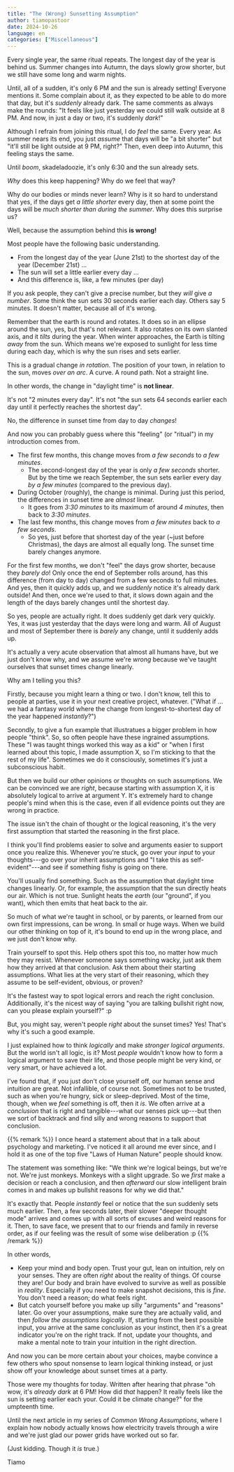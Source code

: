 ```yaml
---
title: "The (Wrong) Sunsetting Assumption"
author: tiamopastoor
date: 2024-10-26
language: en
categories: ["Miscellaneous"]
---
```


Every single year, the same ritual repeats. The longest day of the year is behind us. Summer changes into Autumn, the days slowly grow shorter, but we still have some long and warm nights.

Until, all of a sudden, it's only 6 PM and the sun is already setting! Everyone mentions it. Some complain about it, as they expected to be able to do more that day, but it's _suddenly_ already dark. The same comments as always make the rounds: "It feels like just yesterday we could still walk outside at 8 PM. And now, in just a day or two, it's suddenly _dark_!"

Although I refrain from joining this ritual, I do _feel_ the same. Every year. As summer nears its end, you just _assume_ that days will be "a bit shorter" but "it'll still be light outside at 9 PM, right?" Then, even deep into Autumn, this feeling stays the same.

Until _boom_, skadeladoozie, it's only 6:30 and the sun already sets.

_Why_ does this keep happening? Why do we feel that way? 

Why do our bodies or minds never learn? Why is it so hard to understand that yes, if the days get _a little shorter_ every day, then at some point the days will be _much shorter than during the summer_. Why does this surprise us?

Well, because the assumption behind this **is wrong!**

Most people have the following basic understanding.

* From the longest day of the year (June 21st) to the shortest day of the year (December 21st) ...
* The sun will set a little earlier every day ...
* And this difference is, like, a few minutes (per day)

If you ask people, they can't give a precise number, but they _will_ give _a number_. Some think the sun sets 30 seconds earlier each day. Others say 5 minutes. It doesn't matter, because all of it's wrong.

Remember that the earth is round and rotates. It does so in an ellipse around the sun, yes, but that's not relevant. It also rotates on its own slanted axis, and it _tilts_ during the year. When winter approaches, the Earth is tilting _away_ from the sun. Which means we're exposed to sunlight for less time during each day, which is why the sun rises and sets earlier.

This is a gradual change _in rotation_. The position of your town, in relation to the sun, moves _over an arc_. A curve. A round path. Not a straight line.

In other words, the change in "daylight time" is **not linear**.

It's not "2 minutes every day". It's not "the sun sets 64 seconds earlier each day until it perfectly reaches the shortest day".

No, the difference in sunset time from day to day _changes_!

And now you can probably guess where this "feeling" (or "ritual") in my introduction comes from.

* The first few months, this change moves from _a few seconds_ to _a few minutes_. 
  * The second-longest day of the year is only _a few seconds_ shorter. But by the time we reach September, the sun sets earlier every day _by a few minutes_ (compared to the previous day).
* During October (roughly), the change is minimal. During just this period, the differences in sunset time are _almost_ linear. 
  * It goes from _3:30 minutes_ to its maximum of around _4 minutes_, then back to _3:30 minutes_.
* The last few months, this change moves from _a few minutes_ back to _a few seconds_.
  * So yes, just before that shortest day of the year (~just before Christmas), the days are almost all equally long. The sunset time barely changes anymore.

For the first few months, we don't "feel" the days grow shorter, because they _barely do_! Only once the end of September rolls around, has this difference (from day to day) changed from a few seconds to full minutes. And yes, then it quickly adds up, and we _suddenly_ notice it's already dark outside! And then, once we're used to that, it slows down again and the length of the days barely changes until the shortest day.

So yes, people are actually right. It does suddenly get dark very quickly. Yes, it was just yesterday that the days were long and warm. All of August and most of September there is _barely_ any change, until it suddenly adds up. 

It's actually a very acute observation that almost all humans have, but we just don't know why, and we assume we're _wrong_ because we've taught ourselves that sunset times change linearly.

Why am I telling you this?

Firstly, because you might learn a thing or two. I don't know, tell this to people at parties, use it in your next creative project, whatever. ("What if ... we had a fantasy world where the change from longest-to-shortest day of the year happened _instantly_?")

Secondly, to give a fun example that illustratues a bigger problem in how people "think". So, so often people have these ingrained assumptions. These "I was taught things worked this way as a kid" or "when I first learned about this topic, I made assumption X, so I'm sticking to that the rest of my life". Sometimes we do it consciously, sometimes it's just a subconscious habit.

But then we build our other opinions or thoughts on such assumptions. We can be convinced we are _right_, because starting with assumption X, it is absolutely logical to arrive at argument Y. It's extremely hard to change people's mind when this is the case, even if all evidence points out they are wrong in practice.

The issue isn't the chain of thought or the logical reasoning, it's the very first assumption that started the reasoning in the first place.

I think you'll find problems easier to solve and arguments easier to support once you realize this. Whenever you're stuck, go over your _input_ to your thoughts---go over your inherit assumptions and "I take this as self-evident"---and see if something fishy is going on there. 

You'll usually find something. Such as the assumption that daylight time changes linearly. Or, for example, the assumption that the sun directly heats our air. Which is not true. Sunlight heats the _earth_ (our "ground", if you want), which then emits that heat back to the air.

So much of what we're taught in school, or by parents, or learned from our own first impressions, can be wrong. In small or huge ways. When we build our other thinking on top of it, it's bound to end up in the wrong place, and we just don't know why.

Train yourself to spot this. Help others spot this too, no matter how much they may resist. Whenever someone says something wacky, just ask them how they arrived at that conclusion. Ask them about their starting assumptions. What lies at the very start of their reasoning, which they assume to be self-evident, obvious, or proven? 

It's the fastest way to spot logical errors and reach the right conclusion. Additionally, it's the nicest way of saying "you are talking bullshit right now, can you please explain yourself?" :p

But, you might say, weren't people _right_ about the sunset times? Yes! That's why it's such a good example.

I just explained how to think _logically_ and make _stronger logical arguments_. But the world isn't all logic, is it? Most _people_ wouldn't know how to form a logical argument to save their life, and those people might be very kind, or very smart, or have achieved a lot.

I've found that, if you just don't close yourself off, our human sense and intuition are great. Not infallible, of course not. Sometimes not to be trusted, such as when you're hungry, sick or sleep-deprived. Most of the time, though, when we _feel_ something is off, then it _is_. We often arrive at a _conclusion_ that is right and tangible---what our senses pick up---but then we sort of backtrack and find silly and wrong reasons to support that conclusion.

{{% remark %}}
I once heard a statement about that in a talk about psychology and marketing. I've noticed it all around me ever since, and I hold it as one of the top five "Laws of Human Nature" people should know.

The statement was something like: "We think we're logical beings, but we're not. We're just monkeys. Monkeys with a slight upgrade. So we _first_ make a decision or reach a conclusion, and then _afterward_ our slow intelligent brain comes in and makes up bullshit reasons for why we did that."

It's exactly that. People _instantly_ feel or notice that the sun suddenly sets much earlier. Then, a few seconds later, their slower "deeper thought mode" arrives and comes up with all sorts of excuses and weird reasons for it. Then, to save face, we present that to our friends and family in reverse order, as if our feeling was the result of some wise deliberation :p
{{% /remark %}}

In other words,

* Keep your mind and body open. Trust your gut, lean on intuition, rely on your senses. They are often _right_ about the reality of things. Of course they are! Our body and brain have evolved to survive as well as possible in _reality_. Especially if you need to make snapshot decisions, this is _fine_. You don't need a reason; do what feels right.
* But catch yourself before you make up silly "arguments" and "reasons" later. Go over your assumptions, make sure they are actually valid, and then _follow the assumptions logically_. If, starting from the best possible input, you arrive at the same conclusion as your instinct, then it's a great indicator you're on the right track. If not, update your thoughts, and make a mental note to train your intuition in the right direction.

And now you can be more certain about your choices, maybe convince a few others who spout nonsense to learn logical thinking instead, or just show off your knowledge about sunset times at a party.

Those were my thoughts for today. Written after hearing that phrase "oh wow, it's _already dark_ at 6 PM! How did _that_ happen? It really feels like the sun is setting earlier each your. Could it be climate change?" for the umpteenth time.

Until the next article in my series of _Common Wrong Assumptions_, where I explain how nobody actually knows how electricity travels through a wire and we're just glad our power grids have worked out so far.

(Just kidding. Though it _is_ true.)

Tiamo